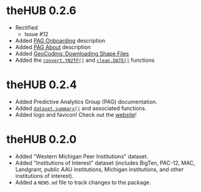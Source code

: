
# theHUB 0.2.6
* Rectified 
  - Issue #12
* Added [PAG Onboarding](./vignettes/web_only/PAG_Onboarding) description
* Added [PAG About](./vignettes/web_only/PAG_About) description
* Added [GeoCoding: Downloading Shape Files](./vignettes/GeoCoding_DownloadShapeFiles)
* Added the [`convert.YN2TF()`](https://thehopefulbox.com/reference/convert.YN2TF.html) and [`clean.DATE()`](https://thehopefulbox.com/reference/clean.DATE.html) functions


# theHUB 0.2.4

* Added Predictive Analytics Group (PAG) documentation.
* Added [`dataset.summary()`](https://thehopefulbox.com/reference/dataset.summary.html) and associated functions.
* Added logo and favicon! Check out the [website](https://thehopefulbox.com)!


# theHUB 0.2.0

* Added "Western Michigan Peer Institutions" dataset.
* Added "Institutions of Interest" dataset (includes BigTen, PAC-12, MAC, Landgrant, public AAU institutions, Michigan institutions, and other institutions of interest).
* Added a `NEWS.md` file to track changes to the package.
